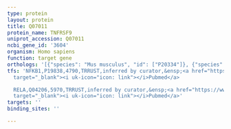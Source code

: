 ```yaml
---
type: protein
layout: protein
title: Q07011
protein_name: TNFRSF9
uniprot_accession: Q07011
ncbi_gene_id: '3604'
organism: Homo sapiens
function: target gene
orthologs: '[{"species": "Mus musculus", "id": ["P20334"]}, {"species": "Rattus norvegicus", "id": ["Q4V895"]}]'
tfs: 'NFKB1,P19838,4790,TRRUST,inferred by curator,&ensp;<a href="https://www.ncbi.nlm.nih.gov/pubmed/?term=12706838%5Buid%5D+OR+29087512%5Buid%5D"
  target="_blank"><i uk-icon="icon: link"></i>Pubmed</a>

  RELA,Q04206,5970,TRRUST,inferred by curator,&ensp;<a href="https://www.ncbi.nlm.nih.gov/pubmed/?term=12706838%5Buid%5D+OR+29087512%5Buid%5D"
  target="_blank"><i uk-icon="icon: link"></i>Pubmed</a>'
targets: ''
binding_sites: ''

---
```

